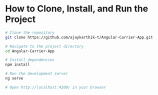 # How to Clone, Install, and Run the Project

```bash
# Clone the repository
git clone https://github.com/ajaykarthik-t/Angular-Carrier-App.git

# Navigate to the project directory
cd Angular-Carrier-App

# Install dependencies
npm install

# Run the development server
ng serve

# Open http://localhost:4200/ in your browser
